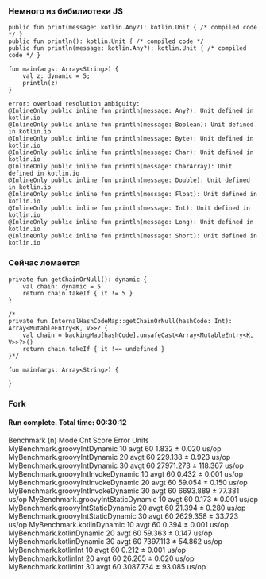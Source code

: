 ### Немного из бибилиотеки JS

```
public fun print(message: kotlin.Any?): kotlin.Unit { /* compiled code */ }
public fun println(): kotlin.Unit { /* compiled code */ 
public fun println(message: kotlin.Any?): kotlin.Unit { /* compiled code */ }
```
```
fun main(args: Array<String>) {
    val z: dynamic = 5;
    println(z)
}
```

```
error: overload resolution ambiguity: 
@InlineOnly public inline fun println(message: Any?): Unit defined in kotlin.io
@InlineOnly public inline fun println(message: Boolean): Unit defined in kotlin.io
@InlineOnly public inline fun println(message: Byte): Unit defined in kotlin.io
@InlineOnly public inline fun println(message: Char): Unit defined in kotlin.io
@InlineOnly public inline fun println(message: CharArray): Unit defined in kotlin.io
@InlineOnly public inline fun println(message: Double): Unit defined in kotlin.io
@InlineOnly public inline fun println(message: Float): Unit defined in kotlin.io
@InlineOnly public inline fun println(message: Int): Unit defined in kotlin.io
@InlineOnly public inline fun println(message: Long): Unit defined in kotlin.io
@InlineOnly public inline fun println(message: Short): Unit defined in kotlin.io
```


### Сейчас ломается
```
private fun getChainOrNull(): dynamic {
    val chain: dynamic = 5
    return chain.takeIf { it != 5 }
}

/*
private fun InternalHashCodeMap::getChainOrNull(hashCode: Int): Array<MutableEntry<K, V>>? {
    val chain = backingMap[hashCode].unsafeCast<Array<MutableEntry<K, V>>?>()
    return chain.takeIf { it !== undefined }
}*/

fun main(args: Array<String>) {

}
```

### Fork

#### Run complete. Total time: 00:30:12

Benchmark                           (n)  Mode  Cnt      Score     Error  Units
MyBenchmark.groovyIntDynamic         10  avgt   60      1.832 ±   0.020  us/op
MyBenchmark.groovyIntDynamic         20  avgt   60    229.138 ±   0.923  us/op
MyBenchmark.groovyIntDynamic         30  avgt   60  27971.273 ± 118.367  us/op
MyBenchmark.groovyIntInvokeDynamic   10  avgt   60      0.432 ±   0.001  us/op
MyBenchmark.groovyIntInvokeDynamic   20  avgt   60     59.054 ±   0.150  us/op
MyBenchmark.groovyIntInvokeDynamic   30  avgt   60   6693.889 ±  77.381  us/op
MyBenchmark.groovyIntStaticDynamic   10  avgt   60      0.173 ±   0.001  us/op
MyBenchmark.groovyIntStaticDynamic   20  avgt   60     21.394 ±   0.280  us/op
MyBenchmark.groovyIntStaticDynamic   30  avgt   60   2629.358 ±  33.723  us/op
MyBenchmark.kotlinDynamic            10  avgt   60      0.394 ±   0.001  us/op
MyBenchmark.kotlinDynamic            20  avgt   60     59.363 ±   0.147  us/op
MyBenchmark.kotlinDynamic            30  avgt   60   7397.113 ±  54.862  us/op
MyBenchmark.kotlinInt                10  avgt   60      0.212 ±   0.001  us/op
MyBenchmark.kotlinInt                20  avgt   60     26.265 ±   0.020  us/op
MyBenchmark.kotlinInt                30  avgt   60   3087.734 ±  93.085  us/op
